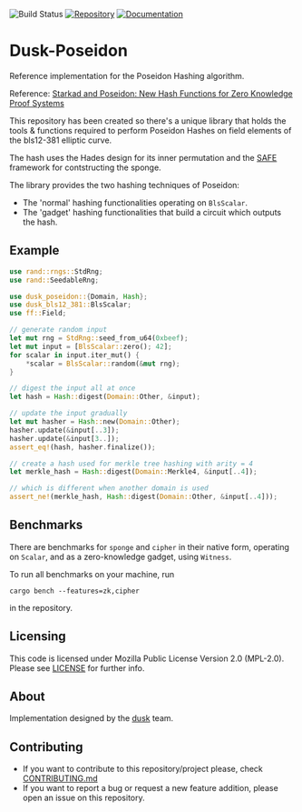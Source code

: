 ![Build Status](https://github.com/dusk-network/Poseidon252/workflows/Continuous%20integration/badge.svg)
[![Repository](https://img.shields.io/badge/github-poseidon252-blueviolet)](https://github.com/dusk-network/Poseidon252)
[![Documentation](https://img.shields.io/badge/docs-poseidon252-blue)](https://docs.rs/dusk-poseidon/latest/dusk_poseidon/)

# Dusk-Poseidon

Reference implementation for the Poseidon Hashing algorithm.

Reference:
[Starkad and Poseidon: New Hash Functions for Zero Knowledge Proof Systems](https://eprint.iacr.org/2019/458.pdf)

This repository has been created so there's a unique library that holds the tools & functions required to perform Poseidon Hashes on field elements of the bls12-381 elliptic curve.

The hash uses the Hades design for its inner permutation and the [SAFE](https://eprint.iacr.org/2023/522.pdf) framework for contstructing the sponge.

The library provides the two hashing techniques of Poseidon:
- The 'normal' hashing functionalities operating on `BlsScalar`.
- The 'gadget' hashing functionalities that build a circuit which outputs the hash.

## Example

```rust
use rand::rngs::StdRng;
use rand::SeedableRng;

use dusk_poseidon::{Domain, Hash};
use dusk_bls12_381::BlsScalar;
use ff::Field;

// generate random input
let mut rng = StdRng::seed_from_u64(0xbeef);
let mut input = [BlsScalar::zero(); 42];
for scalar in input.iter_mut() {
    *scalar = BlsScalar::random(&mut rng);
}

// digest the input all at once
let hash = Hash::digest(Domain::Other, &input);

// update the input gradually
let mut hasher = Hash::new(Domain::Other);
hasher.update(&input[..3]);
hasher.update(&input[3..]);
assert_eq!(hash, hasher.finalize());

// create a hash used for merkle tree hashing with arity = 4
let merkle_hash = Hash::digest(Domain::Merkle4, &input[..4]);

// which is different when another domain is used
assert_ne!(merkle_hash, Hash::digest(Domain::Other, &input[..4]));
```

## Benchmarks

There are benchmarks for `sponge` and `cipher` in their native form, operating on `Scalar`, and as a zero-knowledge gadget, using `Witness`.

To run all benchmarks on your machine, run
```shell
cargo bench --features=zk,cipher
```
in the repository.

## Licensing

This code is licensed under Mozilla Public License Version 2.0 (MPL-2.0). Please see [LICENSE](https://github.com/dusk-network/plonk/blob/master/LICENSE) for further info.

## About

Implementation designed by the [dusk](https://dusk.network) team.

## Contributing

- If you want to contribute to this repository/project please, check [CONTRIBUTING.md](https://github.com/dusk-network/Poseidon252/blob/master/CONTRIBUTING.md)
- If you want to report a bug or request a new feature addition, please open an issue on this repository.
